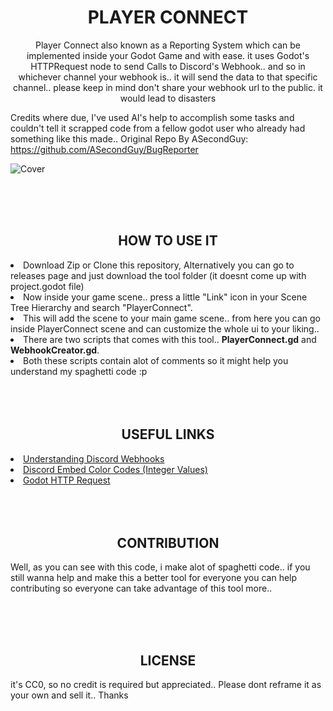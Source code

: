 <h1 align="center">PLAYER CONNECT</h1>
<p align="center">Player Connect also known as a Reporting System which can be implemented inside your Godot Game and with ease. it uses Godot's HTTPRequest node to send Calls to Discord's Webhook.. and so in whichever channel your webhook is.. it will send the data to that specific channel.. please keep in mind don't share your webhook url to the public. it would lead to disasters</p>

Credits where due, I've used AI's help to accomplish some tasks and couldn't tell it scrapped code from a fellow godot user who already had something like this made..
Original Repo By ASecondGuy: https://github.com/ASecondGuy/BugReporter

![Cover](https://github.com/rayzorite/PlayerConnect/assets/92097566/b7e949cd-c08f-4a53-84e9-9415f577a680)

<br>
<br>
<br>

<h2 align="center">HOW TO USE IT</h2>
<li>Download Zip or Clone this repository, Alternatively you can go to releases page and just download the tool folder (it doesnt come up with project.godot file)</li>
<li>Now inside your game scene.. press a little "Link" icon in your Scene Tree Hierarchy and search "PlayerConnect".</li>
<li>This will add the scene to your main game scene.. from here you can go inside PlayerConnect scene and can customize the whole ui to your liking..</li>
<li>There are two scripts that comes with this tool.. <b>PlayerConnect.gd</b> and <b>WebhookCreator.gd</b>.</li>
<li>Both these scripts contain alot of comments so it might help you understand my spaghetti code :p</li>

<br>
<br>
<br>

<h2 align="center">USEFUL LINKS</h2>
<li><a href="https://discord.com/safety/using-webhooks-and-embeds" target="_blank">Understanding Discord Webhooks</a></li>
<li><a href="https://gist.github.com/thomasbnt/b6f455e2c7d743b796917fa3c205f812?permalink_comment_id=3546054" target="_blank">Discord Embed Color Codes (Integer Values)</a></li>
<li><a href="https://docs.godotengine.org/en/stable/tutorials/networking/http_request_class.html" target="_blank">Godot HTTP Request</a></li>

<br>
<br>
<br>

<h2 align="center">CONTRIBUTION</h2>
<p>Well, as you can see with this code, i make alot of spaghetti code.. if you still wanna help and make this a better tool for everyone you can help contributing so everyone can take advantage of this tool more..</p>

<br>
<br>
<br>

<h2 align="center">LICENSE</h2>
<p>it's CC0, so no credit is required but appreciated.. Please dont reframe it as your own and sell it.. Thanks</p>
